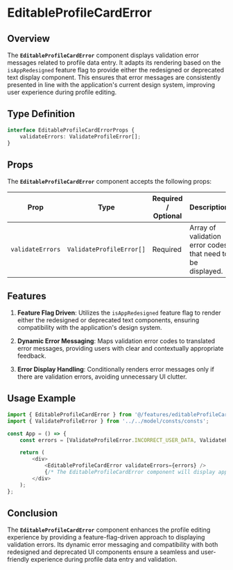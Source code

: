 # EditableProfileCardError

## Overview
The **`EditableProfileCardError`**  component displays validation error messages related to profile data entry. It adapts its rendering based on the `isAppRedesigned` feature flag to provide either the redesigned or deprecated text display component. This ensures that error messages are consistently presented in line with the application's current design system, improving user experience during profile editing.

## Type Definition 
```typescript
interface EditableProfileCardErrorProps {
    validateErrors: ValidateProfileError[];
}
```

## Props
The **`EditableProfileCardError`** component accepts the following props:

| Prop          | Type                    | Required / Optional | Description                                                                |
|---------------|-------------------------|----------------------|----------------------------------------------------------------------------|
| `validateErrors`    | `ValidateProfileError[]`                | Required             | Array of validation error codes that need to be displayed.                                  |


## Features
1. **Feature Flag Driven**: Utilizes the `isAppRedesigned` feature flag to render either the redesigned or deprecated text components, ensuring compatibility with the application's design system.

2. **Dynamic Error Messaging**: Maps validation error codes to translated error messages, providing users with clear and contextually appropriate feedback.

3. **Error Display Handling**: Conditionally renders error messages only if there are validation errors, avoiding unnecessary UI clutter.

## Usage Example
```typescript jsx
import { EditableProfileCardError } from '@/features/editableProfileCard/EditableProfileCardError';
import { ValidateProfileError } from '../../model/consts/consts';

const App = () => {
    const errors = [ValidateProfileError.INCORRECT_USER_DATA, ValidateProfileError.NO_DATA];

    return (
        <div>
            <EditableProfileCardError validateErrors={errors} />
            {/* The EditableProfileCardError component will display appropriate error messages based on validation errors */}
        </div>
    );
};

```
## Conclusion
The **`EditableProfileCardError`** component enhances the profile editing experience by providing a feature-flag-driven approach to displaying validation errors. Its dynamic error messaging and compatibility with both redesigned and deprecated UI components ensure a seamless and user-friendly experience during profile data entry and validation.
